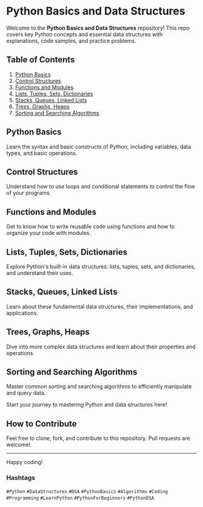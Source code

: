 # Python Basics and Data Structures

Welcome to the **Python Basics and Data Structures** repository! This repo covers key Python concepts and essential data structures with explanations, code samples, and practice problems.

## Table of Contents
1. [Python Basics](#python-basics)
2. [Control Structures](#control-structures)
3. [Functions and Modules](#functions-and-modules)
4. [Lists, Tuples, Sets, Dictionaries](#lists-tuples-sets-dictionaries)
5. [Stacks, Queues, Linked Lists](#stacks-queues-linked-lists)
6. [Trees, Graphs, Heaps](#trees-graphs-heaps)
7. [Sorting and Searching Algorithms](#sorting-and-searching-algorithms)

## Python Basics
Learn the syntax and basic constructs of Python, including variables, data types, and basic operations.

## Control Structures
Understand how to use loops and conditional statements to control the flow of your programs.

## Functions and Modules
Get to know how to write reusable code using functions and how to organize your code with modules.

## Lists, Tuples, Sets, Dictionaries
Explore Python's built-in data structures: lists, tuples, sets, and dictionaries, and understand their uses.

## Stacks, Queues, Linked Lists
Learn about these fundamental data structures, their implementations, and applications.

## Trees, Graphs, Heaps
Dive into more complex data structures and learn about their properties and operations.

## Sorting and Searching Algorithms
Master common sorting and searching algorithms to efficiently manipulate and query data.

Start your journey to mastering Python and data structures here!

## How to Contribute
Feel free to clone, fork, and contribute to this repository. Pull requests are welcome!



---

Happy coding!

### Hashtags
`#Python` `#DataStructures` `#DSA` `#PythonBasics` `#Algorithms` `#Coding` `#Programming` `#LearnPython` `#PythonForBeginners` `#PythonDSA`
